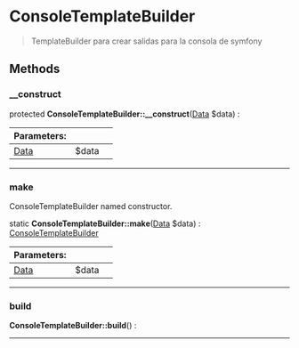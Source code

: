 
                                                                                                                                            
    
# ConsoleTemplateBuilder


> TemplateBuilder para crear salidas para la consola de symfony
>
> 








## Methods

### __construct



protected **ConsoleTemplateBuilder::__construct**([Data](../../../Data.md) $data) : 


|Parameters: | | |
| --- | --- | --- |
|[Data](../../../Data.md) |$data |  |

---


### make
ConsoleTemplateBuilder named constructor.


static **ConsoleTemplateBuilder::make**([Data](../../../Data.md) $data) : [ConsoleTemplateBuilder](../../../ConsoleTemplateBuilder.md)


|Parameters: | | |
| --- | --- | --- |
|[Data](../../../Data.md) |$data |  |

---


### build



**ConsoleTemplateBuilder::build**() : 



---


                                                                                                                                                                                                                                                                                                                                                                                                            
    
                                                                                                                                                                                                                                                                             
                